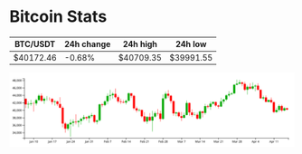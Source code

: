 # Bitcoin Stats

BTC/USDT|24h change|24h high|24h low|
|---|---|---|---|
|$40172.46|-0.68%|$40709.35|$39991.55|

<img src="./chart.svg">
